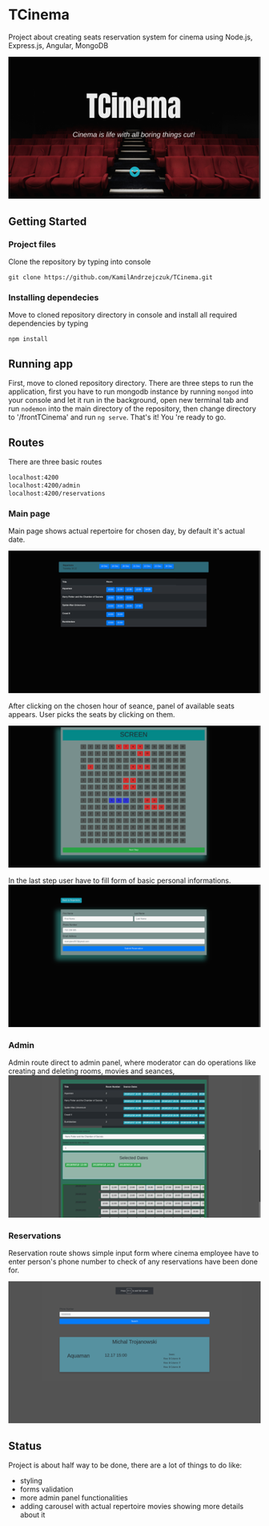 # TCinema
Project about creating seats reservation system for cinema using Node.js, Express.js, Angular, MongoDB

![alt text](https://raw.githubusercontent.com/KamilAndrzejczuk/TCinema/assets/assets/Main.png)
## Getting Started

### Project files

Clone the repository by typing into console
```
git clone https://github.com/KamilAndrzejczuk/TCinema.git
```
### Installing dependecies

Move to cloned repository directory in console and install all required dependencies by typing
```
npm install
```
## Running app
First, move to cloned repository directory. There are three steps to run the application, first you have to run mongodb instance by running ```mongod``` into your console and let it run in the background,
open new terminal tab and run ```nodemon``` into the main directory of the repository, then change directory to '/frontTCinema' and run ```ng serve```. That's it! You 're ready to go.

## Routes

There are three basic routes
```
localhost:4200
localhost:4200/admin
localhost:4200/reservations
```

### Main page

Main page shows actual repertoire for chosen day, by default it's actual date. 

![alt text](https://raw.githubusercontent.com/KamilAndrzejczuk/TCinema/assets/assets/Seances.png)

After clicking on the chosen hour of seance, panel of available seats appears.
User picks the seats by clicking on them.

![alt text](https://raw.githubusercontent.com/KamilAndrzejczuk/TCinema/assets/assets/Screen.png)

In the last step user have to fill form of basic personal informations.
![alt text](https://raw.githubusercontent.com/KamilAndrzejczuk/TCinema/assets/assets/Form.png)


### Admin
Admin route direct to admin panel, where moderator can do operations like creating and deleting rooms, movies and seances,  
![alt text](https://raw.githubusercontent.com/KamilAndrzejczuk/TCinema/assets/assets/admin.png)

### Reservations

Reservation route shows simple input form where cinema employee have to enter person's phone number to check of any reservations have been done for.

![alt text](https://raw.githubusercontent.com/KamilAndrzejczuk/TCinema/assets/assets/reservation.png)


## Status

Project is about half way to be done, there are a lot of things to do like:
- styling
- forms validation
- more admin panel functionalities
- adding carousel with actual repertoire movies showing more details about it

